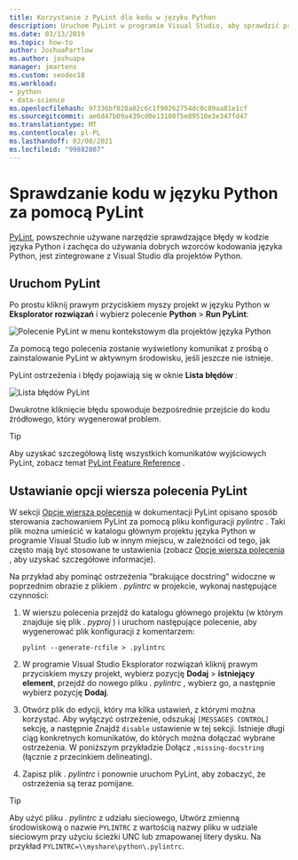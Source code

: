 ```yaml
---
title: Korzystanie z PyLint dla kodu w języku Python
description: Uruchom PyLint w programie Visual Studio, aby sprawdzić problemy w kodzie języka Python, łącznie z opcjami wiersza polecenia, aby dostosować Zaznaczanie błędów.
ms.date: 03/13/2019
ms.topic: how-to
author: JoshuaPartlow
ms.author: joshuapa
manager: jmartens
ms.custom: seodec18
ms.workload:
- python
- data-science
ms.openlocfilehash: 97336bf028a02c6c1f90262754dc0c89aa81e1cf
ms.sourcegitcommit: ae6d47b09a439cd0e13180f5e89510e3e347fd47
ms.translationtype: MT
ms.contentlocale: pl-PL
ms.lasthandoff: 02/08/2021
ms.locfileid: "99882807"
---
```

# <a name="use-pylint-to-check-python-code"></a>Sprawdzanie kodu w języku Python za pomocą PyLint

[PyLint](https://www.pylint.org/), powszechnie używane narzędzie sprawdzające błędy w kodzie języka Python i zachęca do używania dobrych wzorców kodowania języka Python, jest zintegrowane z Visual Studio dla projektów Python.

## <a name="run-pylint"></a>Uruchom PyLint

Po prostu kliknij prawym przyciskiem myszy projekt w języku Python w **Eksplorator rozwiązań** i wybierz polecenie **Python**  >  **Run PyLint**:

![Polecenie PyLint w menu kontekstowym dla projektów języka Python](media/code-pylint-command.png)

Za pomocą tego polecenia zostanie wyświetlony komunikat z prośbą o zainstalowanie PyLint w aktywnym środowisku, jeśli jeszcze nie istnieje.

PyLint ostrzeżenia i błędy pojawiają się w oknie **Lista błędów** :

![Lista błędów PyLint](media/code-pylint-error-list.png)

Dwukrotne kliknięcie błędu spowoduje bezpośrednie przejście do kodu źródłowego, który wygenerował problem.

> [!Tip]
> Aby uzyskać szczegółową listę wszystkich komunikatów wyjściowych PyLint, zobacz temat [PyLint Feature Reference](https://pylint.readthedocs.io/en/latest/technical_reference/features.html) .

## <a name="set-pylint-command-line-options"></a>Ustawianie opcji wiersza polecenia PyLint

W sekcji [Opcje wiersza polecenia](https://pylint.readthedocs.io/en/latest/user_guide/run.html#command-line-options) w dokumentacji PyLint opisano sposób sterowania zachowaniem PyLint za pomocą pliku konfiguracji *pylintrc* . Taki plik można umieścić w katalogu głównym projektu języka Python w programie Visual Studio lub w innym miejscu, w zależności od tego, jak często mają być stosowane te ustawienia (zobacz [Opcje wiersza polecenia](https://pylint.readthedocs.io/en/latest/user_guide/run.html#command-line-options) , aby uzyskać szczegółowe informacje).

Na przykład aby pominąć ostrzeżenia "brakujące docstring" widoczne w poprzednim obrazie z plikiem *. pylintrc* w projekcie, wykonaj następujące czynności:

1. W wierszu polecenia przejdź do katalogu głównego projektu (w którym znajduje się plik *. pyproj* ) i uruchom następujące polecenie, aby wygenerować plik konfiguracji z komentarzem:

   ```command
   pylint --generate-rcfile > .pylintrc
   ```

1. W programie Visual Studio Eksplorator rozwiązań kliknij prawym przyciskiem myszy projekt, wybierz pozycję **Dodaj**  >  **istniejący element**, przejdź do nowego pliku *. pylintrc* , wybierz go, a następnie wybierz pozycję **Dodaj**.

1. Otwórz plik do edycji, który ma kilka ustawień, z którymi można korzystać. Aby wyłączyć ostrzeżenie, odszukaj `[MESSAGES CONTROL]` sekcję, a następnie Znajdź `disable` ustawienie w tej sekcji. Istnieje długi ciąg konkretnych komunikatów, do których można dołączać wybrane ostrzeżenia. W poniższym przykładzie Dołącz `,missing-docstring` (łącznie z przecinkiem delineating).

1. Zapisz plik *. pylintrc* i ponownie uruchom PyLint, aby zobaczyć, że ostrzeżenia są teraz pomijane.

> [!Tip]
> Aby użyć pliku *. pylintrc* z udziału sieciowego, Utwórz zmienną środowiskową o nazwie `PYLINTRC` z wartością nazwy pliku w udziale sieciowym przy użyciu ścieżki UNC lub zmapowanej litery dysku. Na przykład `PYLINTRC=\\myshare\python\.pylintrc`.
